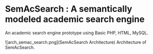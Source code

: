 # SemAcSearch : A semantically modeled academic search engine
An academic search engine prototype using Basic PHP, HTML, MySQL. 

![arch_semac_search.png](SemAcSearch Architecture)
Architecture of SemAcSearch.
